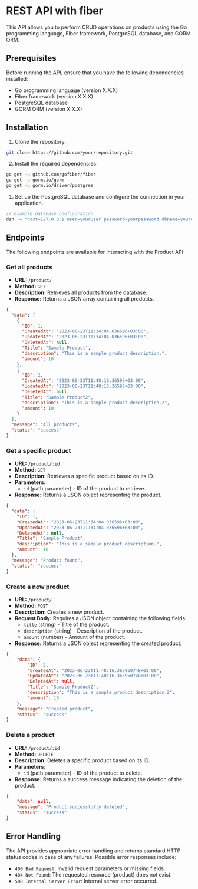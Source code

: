 # REST API with fiber
This API allows you to perform CRUD operations on products using the Go programming language, Fiber framework, PostgreSQL database, and GORM ORM.

## Prerequisites

Before running the API, ensure that you have the following dependencies installed:

- Go programming language (version X.X.X)
- Fiber framework (version X.X.X)
- PostgreSQL database
- GORM ORM (version X.X.X)

## Installation

1. Clone the repository:
```sh
git clone https://github.com/your/repository.git
```
2. Install the required dependencies:
```sh
go get -u github.com/gofiber/fiber
go get -u gorm.io/gorm 
go get -u gorm.io/driver/postgres
```
1. Set up the PostgreSQL database and configure the connection in your application.
```go
// Example database configuration
dsn := "host=127.0.0.1 user=youruser password=yourpassword dbname=yourdatabase port=5432 sslmode=disable"

```

## Endpoints
The following endpoints are available for interacting with the Product API:

### Get all products
- **URL:** `/product/`
- **Method:** `GET`
- **Description:** Retrieves all products from the database.
- **Response:** Returns a JSON array containing all products.
```json
{
  "data": [
    {
      "ID": 1,
      "CreatedAt": "2023-06-23T11:34:04.036596+03:00",
      "UpdatedAt": "2023-06-23T11:34:04.036596+03:00",
      "DeletedAt": null,
      "Title": "Sample Product",
      "description": "This is a sample product description.",
      "amount": 10
    },
    {
      "ID": 2,
      "CreatedAt": "2023-06-23T11:48:16.36595+03:00",
      "UpdatedAt": "2023-06-23T11:48:16.36595+03:00",
      "DeletedAt": null,
      "Title": "Sample Product2",
      "description": "This is a sample product description.2",
      "amount": 10
    }
  ],
  "message": "All products",
  "status": "success"
}

```

### Get a specific product

- **URL:** `/product/:id`
- **Method:** `GET`
- **Description:** Retrieves a specific product based on its ID.
- **Parameters:**
    - `id` (path parameter) - ID of the product to retrieve.
- **Response:** Returns a JSON object representing the product.
```json
{
  "data": {
    "ID": 1,
    "CreatedAt": "2023-06-23T11:34:04.036596+03:00",
    "UpdatedAt": "2023-06-23T11:34:04.036596+03:00",
    "DeletedAt": null,
    "Title": "Sample Product",
    "description": "This is a sample product description.",
    "amount": 10
  },
  "message": "Product found",
  "status": "success"
}

```

### Create a new product

- **URL:** `/product/`
- **Method:** `POST`
- **Description:** Creates a new product.
- **Request Body:** Requires a JSON object containing the following fields:
    - `title` (string) - Title of the product.
    - `description` (string) - Description of the product.
    - `amount` (number) - Amount of the product.
- **Response:** Returns a JSON object representing the created product.
```json
{
    "data": {
        "ID": 2,
        "CreatedAt": "2023-06-23T11:48:16.365950748+03:00",
        "UpdatedAt": "2023-06-23T11:48:16.365950748+03:00",
        "DeletedAt": null,
        "Title": "Sample Product2",
        "description": "This is a sample product description.2",
        "amount": 10
    },
    "message": "Created product",
    "status": "success"
}
```

### Delete a product

- **URL:** `/product/:id`
- **Method:** `DELETE`
- **Description:** Deletes a specific product based on its ID.
- **Parameters:**
    - `id` (path parameter) - ID of the product to delete.
- **Response:** Returns a success message indicating the deletion of the product.
```json
{
    "data": null,
    "message": "Product successfully deleted",
    "status": "success"
}
```

## Error Handling

The API provides appropriate error handling and returns standard HTTP status codes in case of any failures. Possible error responses include:
- `400 Bad Request`: Invalid request parameters or missing fields.
- `404 Not Found`: The requested resource (product) does not exist.
- `500 Internal Server Error`: Internal server error occurred.